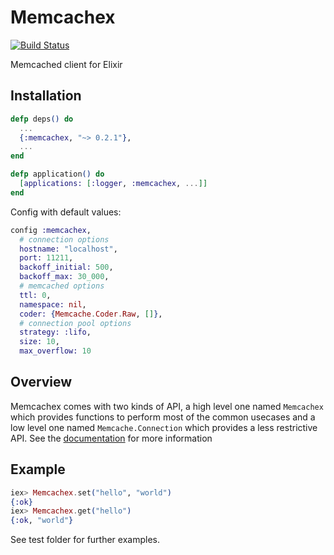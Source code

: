 # Memcachex

[![Build Status](https://secure.travis-ci.org/ananthakumaran/memcachex.png)](http://travis-ci.org/ananthakumaran/memcachex)

Memcached client for Elixir

## Installation

```elixir
defp deps() do
  ...
  {:memcachex, "~> 0.2.1"},
  ...
end

defp application() do
  [applications: [:logger, :memcachex, ...]]
end
```

Config with default values:

```elixir
config :memcachex,
  # connection options
  hostname: "localhost",
  port: 11211,
  backoff_initial: 500,
  backoff_max: 30_000,
  # memcached options
  ttl: 0,
  namespace: nil,
  coder: {Memcache.Coder.Raw, []},
  # connection pool options
  strategy: :lifo,
  size: 10,
  max_overflow: 10
```

## Overview

Memcachex comes with two kinds of API, a high level one named
`Memcachex` which provides functions to perform most of the common
usecases and a low level one named `Memcache.Connection` which
provides a less restrictive API. See the
[documentation](https://hexdocs.pm/memcachex) for more information

## Example

```elixir
iex> Memcachex.set("hello", "world")
{:ok}
iex> Memcachex.get("hello")
{:ok, "world"}
```

See test folder for further examples.
